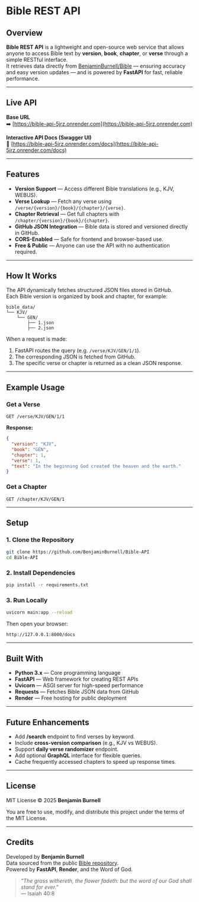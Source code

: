 # Bible REST API

## Overview

**Bible REST API** is a lightweight and open-source web service that allows anyone to access Bible text by **version**, **book**, **chapter**, or **verse** through a simple RESTful interface.  
It retrieves data directly from [BenjaminBurnell/Bible](https://github.com/BenjaminBurnell/Bible) — ensuring accuracy and easy version updates — and is powered by **FastAPI** for fast, reliable performance.

---

## Live API

**Base URL**  
➡️ [https://bible-api-5jrz.onrender.com](https://bible-api-5jrz.onrender.com)

**Interactive API Docs (Swagger UI)**  
📘 [https://bible-api-5jrz.onrender.com/docs](https://bible-api-5jrz.onrender.com/docs)

---

## Features

- **Version Support** — Access different Bible translations (e.g., KJV, WEBUS).  
- **Verse Lookup** — Fetch any verse using `/verse/{version}/{book}/{chapter}/{verse}`.  
- **Chapter Retrieval** — Get full chapters with `/chapter/{version}/{book}/{chapter}`.  
- **GitHub JSON Integration** — Bible data is stored and versioned directly in GitHub.  
- **CORS-Enabled** — Safe for frontend and browser-based use.  
- **Free & Public** — Anyone can use the API with no authentication required.

---

## How It Works

The API dynamically fetches structured JSON files stored in GitHub.  
Each Bible version is organized by book and chapter, for example:

```
bible_data/
└── KJV/
    └── GEN/
        ├── 1.json
        ├── 2.json
```

When a request is made:
1. FastAPI routes the query (e.g. `/verse/KJV/GEN/1/1`).
2. The corresponding JSON is fetched from GitHub.  
3. The specific verse or chapter is returned as a clean JSON response.

---

## Example Usage

### Get a Verse
```
GET /verse/KJV/GEN/1/1
```
**Response:**
```json
{
  "version": "KJV",
  "book": "GEN",
  "chapter": 1,
  "verse": 1,
  "text": "In the beginning God created the heaven and the earth."
}
```

### Get a Chapter
```
GET /chapter/KJV/GEN/1
```

---

## Setup

### 1. Clone the Repository
```bash
git clone https://github.com/BenjaminBurnell/Bible-API
cd Bible-API
```

### 2. Install Dependencies
```bash
pip install -r requirements.txt
```

### 3. Run Locally
```bash
uvicorn main:app --reload
```

Then open your browser:
```
http://127.0.0.1:8000/docs
```

---

## Built With

- **Python 3.x** — Core programming language  
- **FastAPI** — Web framework for creating REST APIs  
- **Uvicorn** — ASGI server for high-speed performance  
- **Requests** — Fetches Bible JSON data from GitHub  
- **Render** — Free hosting for public deployment  

---

## Future Enhancements

- Add **/search** endpoint to find verses by keyword.  
- Include **cross-version comparison** (e.g., KJV vs WEBUS).  
- Support **daily verse randomizer** endpoint.  
- Add optional **GraphQL** interface for flexible queries.  
- Cache frequently accessed chapters to speed up response times.

---

## License

MIT License © 2025 **Benjamin Burnell**

You are free to use, modify, and distribute this project under the terms of the MIT License.

---

## Credits

Developed by **Benjamin Burnell**  
Data sourced from the public [Bible repository](https://github.com/BenjaminBurnell/Bible).  
Powered by **FastAPI**, **Render**, and the Word of God.

> _"The grass withereth, the flower fadeth: but the word of our God shall stand for ever."_  
> — Isaiah 40:8
